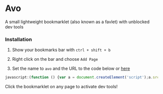 # Avo
A small lightweight bookmarklet (also known as a favlet) with unblocked dev tools 

### Installation
1. Show your bookmarks bar with `ctrl + shift + b`

2. Right click on the bar and choose `Add Page`

3. Set the name to `avo` and the URL to the code below or [here]()

```js
javascript:(function () {var a = document.createElement('script');a.src = 'https://cdn.jsdelivr.net/gh/FogNetwork/Avo/blob/main/avo.min.js';document.body.appendChild(a);}())
```

Click the bookmarklet on any page to activate dev tools!